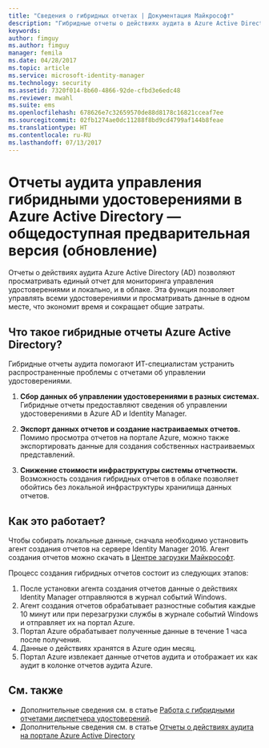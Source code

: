 ```yaml
---
title: "Сведения о гибридных отчетах | Документация Майкрософт"
description: "Гибридные отчеты о действиях аудита в Azure Active Directory позволяют просматривать облачные и локальные события аудита."
keywords: 
author: fimguy
ms.author: fimguy
manager: femila
ms.date: 04/28/2017
ms.topic: article
ms.service: microsoft-identity-manager
ms.technology: security
ms.assetid: 7320f014-8b60-4866-92de-cfbd3e6edc48
ms.reviewer: mwahl
ms.suite: ems
ms.openlocfilehash: 678626e7c32659570de88d8178c16821cceaf7ee
ms.sourcegitcommit: 02fb1274ae0dc11288f8bd9cd4799af144b8feae
ms.translationtype: HT
ms.contentlocale: ru-RU
ms.lasthandoff: 07/13/2017
---
```

# Отчеты аудита управления гибридными удостоверениями в Azure Active Directory — общедоступная предварительная версия (обновление)
<a id="hybrid-identity-management-audit-reports-in-azure-active-directory---public-previewrefresh" class="xliff"></a>
Отчеты о действиях аудита Azure Active Directory (AD) позволяют просматривать единый отчет для мониторинга управления удостоверениями и локально, и в облаке. Эта функция позволяет управлять всеми удостоверениями и просматривать данные в одном месте, что экономит время и сокращает общие затраты.

## Что такое гибридные отчеты Azure Active Directory?
<a id="what-is-azure-active-directory-hybrid-reporting" class="xliff"></a>
Гибридные отчеты аудита помогают ИТ-специалистам устранить распространенные проблемы с отчетами об управлении удостоверениями.

1. **Сбор данных об управлении удостоверениями в разных системах.** Гибридные отчеты предоставляют сведения об управлении удостоверениями в Azure AD и Identity Manager.

2. **Экспорт данных отчетов и создание настраиваемых отчетов.** Помимо просмотра отчетов на портале Azure, можно также экспортировать данные для создания собственных настраиваемых представлений.

3. **Снижение стоимости инфраструктуры системы отчетности.** Возможность создания гибридных отчетов в облаке позволяет обойтись без локальной инфраструктуры хранилища данных отчетов.

## Как это работает?
<a id="how-does-it-work" class="xliff"></a>

Чтобы собирать локальные данные, сначала необходимо установить агент создания отчетов на сервере Identity Manager 2016. Агент создания отчетов можно скачать в [Центре загрузки Майкрософт](https://www.microsoft.com/en-us/download/details.aspx?id=55112).

Процесс создания гибридных отчетов состоит из следующих этапов:
1. После установки агента создания отчетов данные о действиях Identity Manager отправляются в журнал событий Windows.
2. Агент создания отчетов обрабатывает разностные события каждые 10 минут или при перезагрузки службы в журнале событий Windows и отправляет их на портал Azure.
3. Портал Azure обрабатывает полученные данные в течение 1 часа после получения.
4. Данные о действиях хранятся в Azure один месяц.
5. Портал Azure извлекает данные отчетов аудита и отображает их как аудит в колонке отчетов аудита Azure.

## См. также
<a id="see-also" class="xliff"></a>
- Дополнительные сведения см. в статье [Работа с гибридными отчетами диспетчера удостоверений](working-with-identity-manager-hybrid-reporting.md).
- Дополнительные сведения см. в статье [Отчеты о действиях аудита на портале Azure Active Directory](https://docs.microsoft.com/en-us/azure/active-directory/active-directory-reporting-activity-audit-logs)